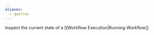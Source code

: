 ```yaml
---
aliases:
  - queries
---
```

Inspect the current state of a [[Workflow Execution|Running Workflow]].
